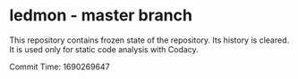 # ledmon - master branch

This repository contains frozen state of the repository.
Its history is cleared. It is used only for static code
analysis with Codacy.

Commit Time: 1690269647